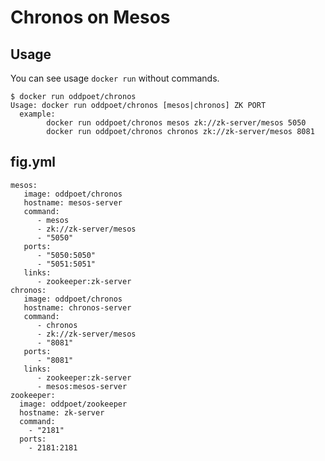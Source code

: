 Chronos on Mesos
=================

Usage 
-------

You can see usage ``docker run`` without commands. 

```
$ docker run oddpoet/chronos 
Usage: docker run oddpoet/chronos [mesos|chronos] ZK PORT
  example: 
        docker run oddpoet/chronos mesos zk://zk-server/mesos 5050
        docker run oddpoet/chronos chronos zk://zk-server/mesos 8081
```

fig.yml
--------

```
mesos:
   image: oddpoet/chronos
   hostname: mesos-server
   command:
      - mesos
      - zk://zk-server/mesos
      - "5050"
   ports: 
      - "5050:5050"
      - "5051:5051"
   links:
      - zookeeper:zk-server
chronos:
   image: oddpoet/chronos
   hostname: chronos-server
   command:
      - chronos
      - zk://zk-server/mesos
      - "8081"
   ports: 
      - "8081"
   links:
      - zookeeper:zk-server
      - mesos:mesos-server
zookeeper:
  image: oddpoet/zookeeper
  hostname: zk-server
  command:
    - "2181"
  ports:
    - 2181:2181
```
